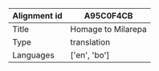 |Alignment id | A95C0F4CB
| --- | --- 
|Title | Homage to Milarepa 
|Type | translation
|Languages | ['en', 'bo']